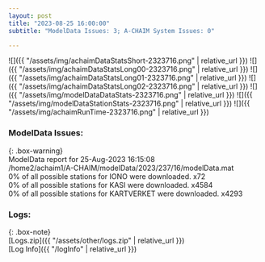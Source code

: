 ```yaml
---
layout: post
title: "2023-08-25 16:00:00"
subtitle: "ModelData Issues: 3; A-CHAIM System Issues: 0"

---
```


![]({{ "/assets/img/achaimDataStatsShort-2323716.png" | relative_url }})
![]({{ "/assets/img/achaimDataStatsLong00-2323716.png" | relative_url }})
![]({{ "/assets/img/achaimDataStatsLong01-2323716.png" | relative_url }})
![]({{ "/assets/img/achaimDataStatsLong02-2323716.png" | relative_url }})
![]({{ "/assets/img/modelDataDataStats-2323716.png" | relative_url }})
![]({{ "/assets/img/modelDataStationStats-2323716.png" | relative_url }})
![]({{ "/assets/img/achaimRunTime-2323716.png" | relative_url }})


### ModelData Issues:  
  
{: .box-warning}  
 ModelData report for 25-Aug-2023 16:15:08   
 /home2/achaim1/A-CHAIM/modelData/2023/237/16/modelData.mat   
 0% of all possible stations for IONO were downloaded. x72   
 0% of all possible stations for KASI were downloaded. x4584   
 0% of all possible stations for KARTVERKET were downloaded. x4293   
  


### Logs:  
  
{: .box-note}  
[Logs.zip]({{ "/assets/other/logs.zip" | relative_url }})  
[Log Info]({{ "/logInfo" | relative_url }})  
